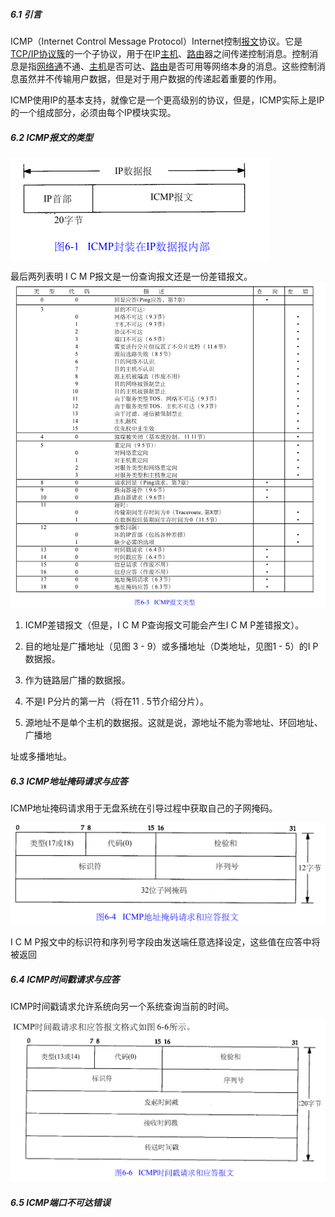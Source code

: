 ##### 6.1 引言

ICMP（Internet Control Message Protocol）Internet控制[报文](https://baike.baidu.com/item/报文/3164352)协议。它是[TCP/IP协议簇](https://baike.baidu.com/item/TCP%2FIP协议簇)的一个子协议，用于在IP[主机](https://baike.baidu.com/item/主机/455151)、[路由](https://baike.baidu.com/item/路由)器之间传递控制消息。控制消息是指[网络通](https://baike.baidu.com/item/网络通)不通、[主机](https://baike.baidu.com/item/主机/455151)是否可达、[路由](https://baike.baidu.com/item/路由/363497)是否可用等网络本身的消息。这些控制消息虽然并不传输用户数据，但是对于用户数据的传递起着重要的作用。

ICMP使用IP的基本支持，就像它是一个更高级别的协议，但是，ICMP实际上是IP的一个组成部分，必须由每个IP模块实现。

##### 6.2 ICMP报文的类型

<img src="image-20210901144949124.png" alt="image-20210901144949124" style="zoom:50%;" />

最后两列表明 I C M P报文是一份查询报文还是一份差错报文。
![image-20210901144552897](image-20210901144552897.png)

1) ICMP差错报文（但是，I C M P查询报文可能会产生I C M P差错报文）。

2) 目的地址是广播地址（见图 3 - 9）或多播地址（D类地址，见图1 - 5）的I P数据报。

3) 作为链路层广播的数据报。

4) 不是I P分片的第一片（将在11 . 5节介绍分片）。

5) 源地址不是单个主机的数据报。这就是说，源地址不能为零地址、环回地址、广播地

址或多播地址。

##### 6.3 ICMP地址掩码请求与应答

ICMP地址掩码请求用于无盘系统在引导过程中获取自己的子网掩码。

<img src="image-20210901173906241.png" alt="image-20210901173906241" style="zoom:50%;" />

I C M P报文中的标识符和序列号字段由发送端任意选择设定，这些值在应答中将被返回

##### 6.4 ICMP时间戳请求与应答

ICMP时间戳请求允许系统向另一个系统查询当前的时间。

<img src="image-20210902150657007.png" alt="image-20210902150657007" style="zoom:50%;" />

##### 6.5 ICMP端口不可达错误

